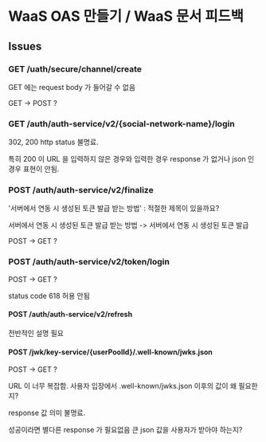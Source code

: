 # WaaS OAS 만들기 / WaaS 문서 피드백

## Issues

### GET /uath/secure/channel/create

GET 에는 request body 가 들어갈 수 없음

GET -> POST ?

### GET /auth/auth-service/v2/{social-network-name}/login

302, 200 http status 불명료.

특히 200 이 URL 을 입력하지 않은 경우와 입력한 경우 response 가 없거나 json 인 경우 표현이 안됨.

### POST /auth/auth-service/v2/finalize

'서버에서 연동 시 생성된 토큰 발급 받는 방법' : 적절한 제목이 있을까요?

서버에서 연동 시 생성된 토큰 발급 받는 방법 -> 서버에서 연동 시 생성된 토큰 발급

POST -> GET ?

### POST /auth/auth-service/v2/token/login

POST -> GET ?

status code 618 허용 안됨

#### POST /auth/auth-service/v2/refresh

전반적인 설명 필요

#### POST /jwk/key-service/{userPoolId}/.well-known/jwks.json

POST -> GET ?

URL 이 너무 복잡함. 사용자 입장에서 .well-known/jwks.json 이후의 값이 왜 필요한지?

response 값 의미 불명료.

성공이라면 별다른 response 가 필요없음 큰 json 값을 사용자가 받아야 하는지?
